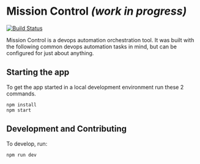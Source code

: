 # Mission Control *(work in progress)*

[![Build Status](https://travis-ci.org/space-race/mission-control.svg)](https://travis-ci.org/space-race/mission-control)

Mission Control is a devops automation orchestration tool. It was built with the following common devops automation tasks in mind, but can be configured for just about anything.


## Starting the app

To get the app started in a local development environment run these 2 commands.

    npm install
    npm start

## Development and Contributing

To develop, run:

    npm run dev

